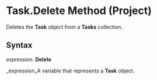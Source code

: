
# Task.Delete Method (Project)

Deletes the  **Task** object from a **Tasks** collection.


## Syntax

 _expression_. **Delete**

 _expression_A variable that represents a  **Task** object.

